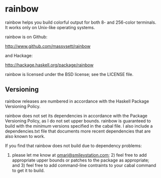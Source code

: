 # rainbow

rainbow helps you build colorful output for both 8- and 256-color
terminals.  It works only on Unix-like operating systems.

rainbow is on Github:

http://www.github.com/massysett/rainbow

and Hackage:

http://hackage.haskell.org/package/rainbow

rainbow is licensed under the BSD license; see the LICENSE file.

## Versioning

rainbow releases are numbered in accordance with the Haskell
Package Versioning Policy.

rainbow does not set its dependencies in accordance with the
Package Versioning Policy, as I do not set upper bounds.  rainbow
is guaranteed to build with the *minimum* versions specified in the
cabal file.  I also include a dependencies.txt file that
documents more recent dependencies that are also known to work.

If you find that rainbow does not build due to dependency problems:
1) please let me know at omari@smileystation.com; 2) feel free to
add appropriate upper bounds or patches to the package as
appropriate; and 3) feel free to add command-line contraints to your
cabal command to get it to build.


